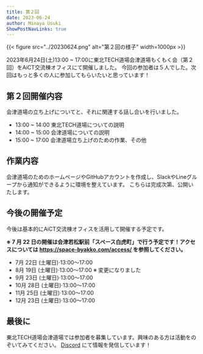 ```yaml
---
title: 第２回
date: 2023-06-24
author: Minaya Usuki
ShowPostNavLinks: true
---
```


{{< figure src="../20230624.png" alt="第２回の様子" width=1000px >}}

2023年6月24日(土)13:00 ~ 17:00に東北TECH道場会津道場もくもく会（第２回）をAiCT交流棟オフィスにて開催しました。
今回の参加者は５人でした。次回はもっと多くの人に参加してもらいたいと思っています！

## 第２回開催内容

会津道場の立ち上げについてと、それに関連する話し合いを行いました。

- 13:00 ~ 14:00 東北TECH道場についての説明
- 14:00 ~ 15:00 会津道場についての説明
- 15:00 ~ 17:00 会津道場立ち上げのための作業、その他

## 作業内容

会津道場のためのホームページやGitHubアカウントを作成し、SlackやLineグループから通知ができるように環境を整えています。
こちらは完成次第、公開いたします。

## 今後の開催予定

今後は基本的にAiCT交流棟オフィスを活用して開催する予定です。

**※ 7 月 22 日の開催は会津若松駅前「スペース白虎町」で行う予定です！アクセスについては https://space-byakko.com/access/ を参照してください。**

- 7月 22日 (土曜日)⋅13:00～17:00
- 8月 19日 (土曜日)⋅13:00～17:00 ※ 変更になりました
- 9月 23日 (土曜日)⋅13:00～17:00
- 10月 28日 (土曜日)⋅13:00～17:00
- 11月 25日 (土曜日)⋅13:00～17:00
- 12月 23日 (土曜日)⋅13:00～17:00

## 最後に

東北TECH道場会津道場では参加者を募集しています。興味のある方は活動をのぞいてみてください。
[Discord](https://discord.com/invite/ccZfsR7fZ4) にて情報を発信しています！
